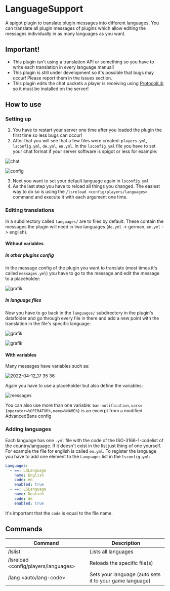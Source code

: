# LanguageSupport

A spigot plugin to translate plugin messages into different languages. 
You can translate all plugin messages of plugins which allow editing the messages 
individually in as many languages as you want.

## Important!

- This plugin isn't using a translation API or something so you have to write each translation in every language manual!
- This plugin is still under development so it's possible that bugs may occur! Please report them in the issues section.
- This plugin edits the chat packets a player is receiving using [ProtocolLib](https://www.spigotmc.org/resources/protocollib.1997/) so it must be installed on the server!

## How to use

### Setting up

1. You have to restart your server one time after you loaded the plugin the first time so less bugs can occur!
2. After that you will see that a few files were created: `players.yml`, `lsconfig.yml`, `de.yml`, `en.yml`.
In the `lsconfig.yml` file you have to set your chat format if your server software is spigot or less for example:

![chat](https://user-images.githubusercontent.com/69450649/162993473-20756dbf-6c0c-4e3c-98bc-fefb39b76edb.png)

![config](https://user-images.githubusercontent.com/69450649/162993609-1f4497af-fe15-4093-ae67-8885f53c55e5.png)

3. Next you want to set your default language again in `lsconfig.yml`
4. As the last step you have to reload all things you changed. The easiest way to do so is using the `/lsreload <config/players/languages>` command and execute it with each argument one time.

### Editing translations

In a subdirectory called `languages/` are to files by default. These contain the messages the plugin will need in two languages (`de.yml` -> german, `en.yml` -> english). 

#### Without variables

##### In other plugins config

In the message config of the plugin you want to translate (most times it's called `messages.yml`) you have to go to the message and edit the message to a placeholder:

![grafik](https://user-images.githubusercontent.com/69450649/162997604-07dfedc0-54d9-4404-b570-d757a77ff031.png)

##### In language files

Now you have to go back in the `languages/` subdirectory in the plugin's datafolder and go through every file in there and add a new point with the translation in the file's specific language:

![grafik](https://user-images.githubusercontent.com/69450649/162998956-c2cdad7d-dc5b-4e10-855e-c2b28653bb40.png)

![grafik](https://user-images.githubusercontent.com/69450649/162999354-9c625b6c-5006-4e50-bd6e-2f2ea4d25b8e.png)

#### With variables

Many messages have variables such as: 

![2022-04-12_17 35 36](https://user-images.githubusercontent.com/69450649/163000283-d5e4b006-6b4a-454d-9feb-a4e2c807c5d5.png)

Again you have to use a placeholder but also define the variables:

![messages](https://user-images.githubusercontent.com/69450649/163003606-76c525bd-73b2-428e-b97d-49a7938a9535.png)

You can also use more than one variable: `ban-notification,vars={operator=%OPERATOR%,name=%NAME%}` is an excerpt from a modified AdvancedBans config

### Adding languages

Each language has one `.yml` file with the code of the ISO-3166-1-codelist of the country/language. If it doesn't exist in the list just thing of one yourself. For example the file for english is called `en.yml`.
To register the language you have to add one element to the `Languages` list in the `lsconfig.yml`:
```yml
Languages:
  - ==: LSLanguage
    name: English
    code: en
    enabled: true
  - ==: LSLanguage
    name: Deutsch
    code: de
    enabled: true
```
It's important that the `code` is equal to the file name.

## Commands

| Command                                | Description                                             |
| -------------------------------------- | ------------------------------------------------------- |
| /lslist                                | Lists all languages                                     |
| /lsreload <config/players/languages>   | Reloads the specific file(s)                            |
| /lang <auto/lang-code>                 | Sets your language (auto sets it to your game language) |

